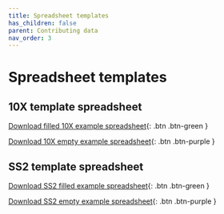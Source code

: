```yaml
---
title: Spreadsheet templates
has_children: false
parent: Contributing data
nav_order: 3
---
```

<script src="https://kit.fontawesome.com/fc66878563.js" crossorigin="anonymous"></script>
# Spreadsheet templates

## 10X template spreadsheet

[<i class="fas fa-download"></i> Download filled 10X example spreadsheet](https://github.com/ebi-ait/hca-metadata-community/raw/gh-pages/assets/ssheets/filled_example_10x.xlsx){: .btn .btn-green }

[<i class="fas fa-download"></i> Download 10X empty example spreadsheet](https://github.com/ebi-ait/hca-metadata-community/raw/gh-pages/assets/ssheets/Empty_example_10x.xlsx){: .btn .btn-purple }

## SS2 template spreadsheet

[<i class="fas fa-download"></i> Download SS2 filled example spreadsheet](https://github.com/ebi-ait/hca-metadata-community/raw/gh-pages/assets/ssheets/filled_example_SS2.xlsx){: .btn .btn-green }

[<i class="fas fa-download"></i> Download SS2 empty example spreadsheet](https://github.com/ebi-ait/hca-metadata-community/raw/gh-pages/assets/ssheets/Empty_example_SS2.xlsx){: .btn .btn-purple }
